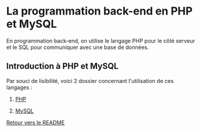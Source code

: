 # La programmation back-end en PHP et MySQL

En programmation back-end, on utilise le langage PHP pour le côté serveur et le SQL pour communiquer avec une base de données. 

## Introduction à PHP et MySQL

Par souci de lisibilité, voici 2 dossier concernant l'utilisation de ces langages :

1. [PHP](https://github.com/CalcagnoLoic/aide_memoire/blob/main/R%C3%A9pertoire/php.md)

2. [MySQL](https://github.com/CalcagnoLoic/aide_memoire/blob/main/R%C3%A9pertoire/sql.md)

[Retour vers le README](https://github.com/CalcagnoLoic/aide_memoire/blob/main/README.md)
